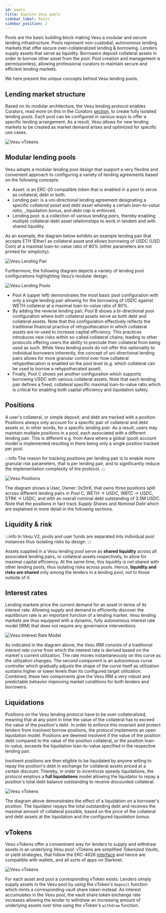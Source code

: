 ```yaml
---
id: pools
title: Explore Vesu pools
sidebar_label: Pools
sidebar_position: 2
---
```


Pools are the basic building block making Vesu a modular and secure lending infrastructure. Pools represent non-custodial, autonomous lending markets that offer secure over-collateralized lending & borrowing. Lenders supply assets that serve as liquidity. Borrowers deposit collateral assets in order to borrow other asset from the pool. Pool creation and management is permissionless, allowing professional curators to maintain secure and efficient lending markets.

We here present the unique concepts behind Vesu lending pools.

## Lending market structure

Based on its modular architecture, the Vesu lending protocol enables Curators, read more on this in the _Curators_ [section](/docs/explore/curators.md), to create fully isolated lending pools. Each pool can be configured in various ways to offer a specific lending arrangement. As a result, Vesu allows for new lending markets to be created as market demand arises and optimized for specific use cases.

![Vesu vTokens](./images/markets.png)

## Modular lending pools

Vesu adopts a modular lending pool design that support a very flexible and convenient approach to configuring a variety of lending agreements based on the following concepts:

- Asset: is an ERC-20 compatible token that is enabled in a pool to serve as collateral, debt or both.
- Lending pair: is a uni-directional lending agreement designating a specific _collateral asset_ and _debt asset_ whereby a certain _loan-to-value ratio_, _liquidation bonus, and _debt cap_ is enforced.
- Lending pool: is a collection of various _lending pairs_, thereby enabling multiple collateral-debt asset relationships to work in tandem and with shared liquidity.

As an example, the diagram below exhibits an example lending pair that accepts ETH (Ether) as collateral asset and allows borrowing of USDC (USD Coin) at a maximal loan-to-value ratio of 80% (other parameters are not printed for simplicity).

![Vesu Lending Pair](./images/lending-pair.png)

Furthermore, the following diagram depicts a variety of lending pool configurations highlighting Vesu’s modular design.

![Vesu Lending Pools](./images/lending-pool.png)

- Pool A (upper left) demonstrates the most basic pool configuration with only a single lending pair allowing for the borrowing of USDC against WETH collateral at a maximal loan-to-value ratio of 80%.
- By adding the reverse lending pair, Pool B shows a bi-directional pool configuration where both collateral assets serve as both debt and collateral assets. Note that this configuration effectively reflects the traditional financial practice of rehypothecation in which collateral assets are re-used to increase capital efficiency. This practices introduces new risks within so-called collateral chains, leading to other protocols offering users the ability to preclude their collateral from being used as such. While Vesu lending pools do not offer this optionality to individual borrowers inherently, the concept of uni-directional lending pairs allows for more granular control over how collateral rehypothecation is enabled on the pool level (e.g. which collateral can be used to borrow a rehypothecated asset).
- Finally, Pool C shows yet another configuration which supports borrowing USDC with various collateral assets. Note that each lending pair defines a fixed, collateral specific maximal loan-to-value ratio which is critical for enabling both capital efficiency and liquidation safety.

## Positions

A user's collateral, or simple deposit, and debt are tracked with a _position_. Positions always only account for a specific pair of collateral and debt assets or, in other words, for a specific _lending pair_. As a result, users may maintain multiple positions in a pool, each associated with a different lending pair. This is different e.g. from Aave where a global (pool) account model is implemented resulting in there being only a single position tracked per pool. 

:::info
The reason for tracking positions per lending pair is to enable more granular risk parameters, that is per lending pair, and to significantly reduce the implementation complexity of the protocol.
:::

![Vesu Positions](./images/positions.png)

The diagram shows a User, Owner: 0x5trK, that owns three positions split across different lending pairs in Pool C, WETH → USDC, WBTC → USDC, STRK → USDC, and with an overall nominal debt outstanding of 3.5M USDC. Note that the positions in fact track _Supply Shares_ and _Nominal Debt_ which are explained in more detail in the following sections.

## Liquidity & risk

:::info
In Vesu V2, pools and user funds are separated into individual pool instances thus isolating risks by design.
:::

Assets supplied in a Vesu lending pool serve as __shared liquidity__ across all associated lending pairs, or collateral assets respectively, to allow for maximal capital efficiency. At the same time, this liquidity is not shared with other lending pools, thus isolating risks across pools. Hence, **liquidity and risks are shared** only among the lenders in a lending pool, not to those outside of it.

## Interest rates

Lending markets price the current demand for an asset in terms of its interest rate. Allowing supply and demand to efficiently discover the equilibrium rate is an important function of a lending market. Vesu lending markets are thus equipped with a dynamic, fully autonomous interest rate model (IRM) that does not require any governance interventions. 

![Vesu Interest Rate Model](./images/adaptive-irm.png)

As indicated in the diagram above, the Vesu IRM consists of a traditional _interest rate curve_ from which the interest rate is derived based on the market's current utilization. The rate moves instantaneously on this curve as the utilization changes. The second component is an autonomous curve controller which gradually adjusts the shape of the curve itself as utilization sustains higher or lower levels than its configured target utilization. Combined, these two components give the Vesu IRM a very robust and predictable behavior improving market conditions for both lenders and borrowers.

## Liquidations

Positions on the Vesu lending protocol have to be over-collateralized, meaning that at any point in time the value of the collateral has to exceed the value of the position's debt. In order to enforce this invariant and protect lenders from insolvent borrow positions, the protocol implements an open liquidation model. Positions are deemed insolvent if the value of the position debt compared to the value of the position collateral, or the position loan-to-value, exceeds the liquidation loan-to-value specified in the respective lending pair. 

Insolvent positions are then eligible to be liquidated by anyone willing to repay the position's debt in exchange for collateral assets priced at a certain discount. Thereby, in order to incentivize speedy liquidations, the protocol employs a __full liquidations__ model allowing the liquidator to repay a position's total debt balance outstanding to receive discounted collateral. 

![Vesu vTokens](./images/liquidation.png)

The diagram above demonstrates the effect of a liquidation on a borrower's position. The liquidator repays the total outstanding debt and receives the maximal amount of collateral possible, based on the price of the collateral and debt assets at the liquidation and the configured _liquidation bonus_.

## vTokens

Vesu _vTokens_ offer a conveninent way for lenders to supply and withdraw assets in an underlying Vesu pool. vTokens are simplified _Tokenized Vaults_, or yield strategies, that follow the ERC-4626 [interface](https://github.com/starknet-io/SNIPs/blob/main/SNIPS/snip-22.md) and hence are compatible with wallets, and all sorts of apps on Starknet.

![Vesu vTokens](./images/vToken.png)

For each asset and pool a corresponding vToken exists. Lenders simply supply assets in the Vesu pool by using the vToken's `deposit` function which mints a corresponding vault share token instead. As interest accumulates in the Vesu pool, the vault share token exchange rate increases allowing the lender to withdraw an increasing amount of underlying assets over time using the vToken's `withdraw` function.